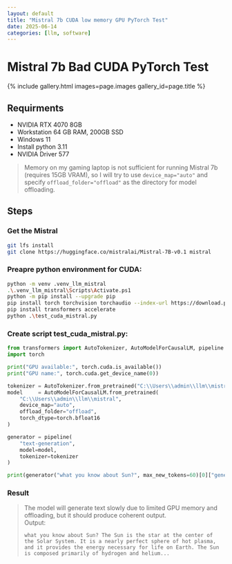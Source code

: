 ```yaml
---
layout: default
title: "Mistral 7b CUDA low memory GPU PyTorch Test"
date: 2025-06-14
categories: [llm, software]
---
```


# Mistral 7b Bad CUDA PyTorch Test 

{% include gallery.html images=page.images gallery_id=page.title %}

## Requirments 
- NVIDIA RTX 4070 8GB
- Workstation 64 GB RAM, 200GB SSD
- Windows 11
- Install python 3.11
- NVIDIA Driver 577

> Memory on my gaming laptop is not sufficient for running Mistral 7b (requires 15GB VRAM), so I will try to use `device_map="auto"` and specify `offload_folder="offload"` as the directory for model offloading.

## Steps

### Get the Mistral
```bash
git lfs install
git clone https://huggingface.co/mistralai/Mistral-7B-v0.1 mistral
```
### Preapre python environment for CUDA:
```bash
python -m venv .venv_llm_mistral
.\.venv_llm_mistral\Scripts\Activate.ps1
python -m pip install --upgrade pip
pip install torch torchvision torchaudio --index-url https://download.pytorch.org/whl/cu128
pip install transformers accelerate
python .\test_cuda_mistral.py
```
### Create script test_cuda_mistral.py:

```python
from transformers import AutoTokenizer, AutoModelForCausalLM, pipeline
import torch

print("GPU available:", torch.cuda.is_available())
print("GPU name:", torch.cuda.get_device_name(0))

tokenizer = AutoTokenizer.from_pretrained("C:\\Users\\admin\\llm\\mistral")
model     = AutoModelForCausalLM.from_pretrained(
    "C:\\Users\\admin\\llm\\mistral",
    device_map="auto",
    offload_folder="offload",
    torch_dtype=torch.bfloat16
)

generator = pipeline(
    "text-generation",
    model=model,
    tokenizer=tokenizer
)

print(generator("what you know about Sun?", max_new_tokens=60)[0]["generated_text"])
```
### Result
> The model will generate text slowly due to limited GPU memory and offloading, but it should produce coherent output.  
> Output:
> ```
> what you know about Sun? The Sun is the star at the center of the Solar System. It is a nearly perfect sphere of hot plasma, and it provides the energy necessary for life on Earth. The Sun is composed primarily of hydrogen and helium...
> ```

